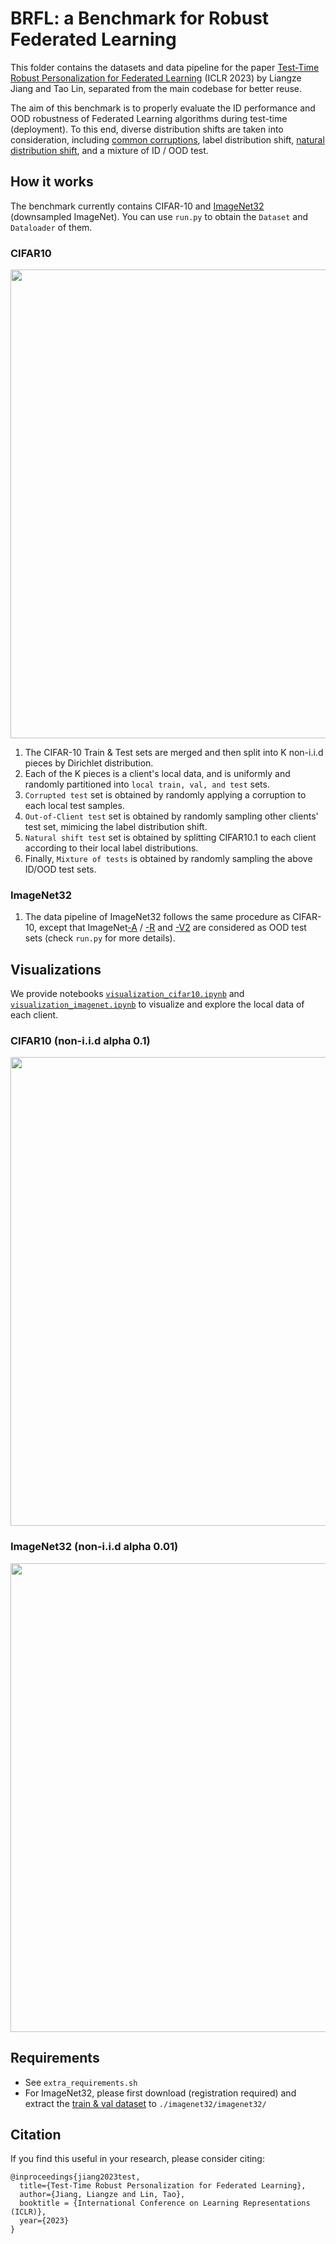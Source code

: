# **BRFL**: a **B**enchmark for **R**obust **F**ederated **L**earning

This folder contains the datasets and data pipeline for the paper [Test-Time Robust Personalization for Federated Learning](https://arxiv.org/abs/2205.10920) (ICLR 2023) by Liangze Jiang and Tao Lin, separated from the main codebase for better reuse.

The aim of this benchmark is to properly evaluate the ID performance and OOD robustness of Federated Learning algorithms during test-time (deployment). 
To this end, diverse distribution shifts are taken into consideration, including [common corruptions](https://github.com/hendrycks/robustness), label distribution shift, [natural distribution shift](https://github.com/modestyachts/CIFAR-10.1), and a mixture of ID / OOD test.

## How it works
The benchmark currently contains CIFAR-10 and [ImageNet32](https://patrykchrabaszcz.github.io/Imagenet32/) (downsampled ImageNet). You can use `run.py` to obtain the `Dataset` and `Dataloader` of them.
### CIFAR10
<img align="center" src="assets/data_pipeline.png" width="750">

1. The CIFAR-10 Train & Test sets are merged and then split into K non-i.i.d pieces by Dirichlet distribution.
2. Each of the K pieces is a client's local data, and is uniformly and randomly partitioned into `local train, val, and test` sets.
3. `Corrupted test` set is obtained by randomly applying a corruption to each local test samples.
4. `Out-of-Client test` set is obtained by randomly sampling other clients' test set, mimicing the label distribution shift.
5. `Natural shift test` set is obtained by splitting CIFAR10.1 to each client according to their local label distributions.
6. Finally, `Mixture of tests` is obtained by randomly sampling the above ID/OOD test sets.

### ImageNet32

1. The data pipeline of ImageNet32 follows the same procedure as CIFAR-10, except that ImageNet[-A](https://github.com/hendrycks/natural-adv-examples) / [-R](https://github.com/hendrycks/imagenet-r) and [-V2](https://github.com/modestyachts/ImageNetV2) are considered as OOD test sets (check `run.py` for more details).

## Visualizations
We provide notebooks [`visualization_cifar10.ipynb`](visualization_cifar10.ipynb) and [`visualization_imagenet.ipynb`](visualization_imagenet.ipynb) to visualize and explore the local data of each client.
### CIFAR10 (non-i.i.d alpha 0.1)
<img align="center" src="assets/cifar.png" width="750">

### ImageNet32 (non-i.i.d alpha 0.01)
<img align="center" src="assets/imagenet.png" width="750">

## Requirements
* See `extra_requirements.sh`
* For ImageNet32, please first download (registration required) and extract the [train & val dataset](https://image-net.org/download-images) to `./imagenet32/imagenet32/`

## Citation

If you find this useful in your research, please consider citing:

```
@inproceedings{jiang2023test,
  title={Test-Time Robust Personalization for Federated Learning},
  author={Jiang, Liangze and Lin, Tao},
  booktitle = {International Conference on Learning Representations (ICLR)},
  year={2023}
}
```